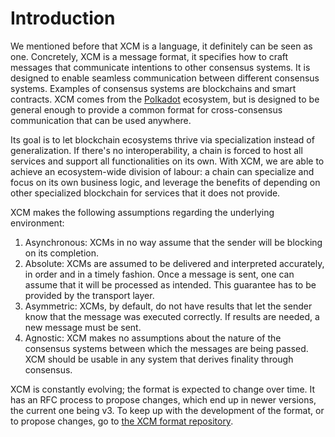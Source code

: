# Introduction

We mentioned before that XCM is a language, it definitely can be seen as one.
Concretely, XCM is a message format, it specifies how to craft messages that communicate intentions to other consensus systems.
It is designed to enable seamless communication between different consensus systems.
Examples of consensus systems are blockchains and smart contracts.
XCM comes from the [Polkadot](https://polkadot.network/) ecosystem, but is designed to be general enough to provide a common format for cross-consensus communication that can be used anywhere.

Its goal is to let blockchain ecosystems thrive via specialization instead of generalization.
If there's no interoperability, a chain is forced to host all services and support all functionalities on its own.
With XCM, we are able to achieve an ecosystem-wide division of labour: a chain can specialize and focus on its own business logic, and leverage the benefits of depending on other specialized blockchain for services that it does not provide.

XCM makes the following assumptions regarding the underlying environment:
1. Asynchronous: XCMs in no way assume that the sender will be blocking on its completion.
2. Absolute: XCMs are assumed to be delivered and interpreted accurately, in order and in a timely fashion. Once a message is sent, one can assume that it will be processed as intended. This guarantee has to be provided by the transport layer.
3. Asymmetric: XCMs, by default, do not have results that let the sender know that the message was executed correctly. If results are needed, a new message must be sent.
4. Agnostic: XCM makes no assumptions about the nature of the consensus systems between which the messages are being passed. XCM should be usable in any system that derives finality through consensus.

XCM is constantly evolving; the format is expected to change over time.
It has an RFC process to propose changes, which end up in newer versions, the current one being v3.
To keep up with the development of the format, or to propose changes, go to [the XCM format repository](https://github.com/paritytech/xcm-format).
